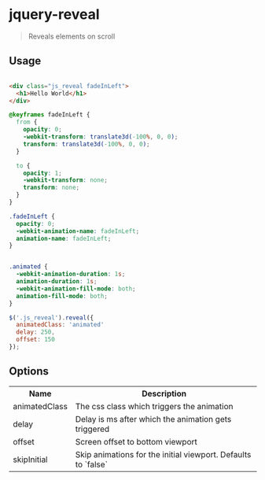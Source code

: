 # jquery-reveal

> Reveals elements on scroll

Usage
-----

```html

<div class="js_reveal fadeInLeft">
  <h1>Hello World</h1>
</div>
```

```css
@keyframes fadeInLeft {
  from {
    opacity: 0;
    -webkit-transform: translate3d(-100%, 0, 0);
    transform: translate3d(-100%, 0, 0);
  }

  to {
    opacity: 1;
    -webkit-transform: none;
    transform: none;
  }
}

.fadeInLeft {
  opacity: 0;
  -webkit-animation-name: fadeInLeft;
  animation-name: fadeInLeft;
}


.animated {
  -webkit-animation-duration: 1s;
  animation-duration: 1s;
  -webkit-animation-fill-mode: both;
  animation-fill-mode: both;
}
```


```js
$('.js_reveal').reveal({
  animatedClass: 'animated'
  delay: 250,
  offset: 150
});
```

Options
-------
<table>
  <tr>
    <th>Name</th><th>Description</th>
  </tr>
  <tr>
    <td>animatedClass</td><td>The css class which triggers the animation</td>
  </tr>
  <tr>
    <td>delay</td><td>Delay is ms after which the animation gets triggered</td>
  </tr>
  <tr>
    <td>offset</td><td>Screen offset to bottom viewport</td>
  </tr>
  <tr>
    <td>skipInitial</td><td>Skip animations for the initial viewport. Defaults to `false`</td>
  </tr>
</table>
